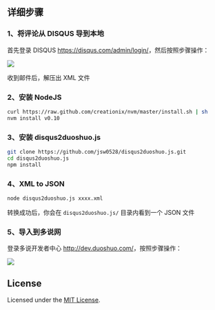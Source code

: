 ## 详细步骤

### 1、将评论从 DISQUS 导到本地

首先登录 DISQUS <https://disqus.com/admin/login/>，然后按照步骤操作：

![](http://ww2.sinaimg.cn/large/624f9842gw1eaa21l3ryfj20qp0bidgp.jpg)

收到邮件后，解压出 XML 文件

### 2、安装 NodeJS

```sh
curl https://raw.github.com/creationix/nvm/master/install.sh | sh
nvm install v0.10
```

### 3、安装 disqus2duoshuo.js

```sh
git clone https://github.com/jsw0528/disqus2duoshuo.js.git
cd disqus2duoshuo.js
npm install
```

### 4、XML to JSON

```sh
node disqus2duoshuo.js xxxx.xml
```

转换成功后，你会在 `disqus2duoshuo.js/` 目录内看到一个 JSON 文件

### 5、导入到多说网

登录多说开发者中心 <http://dev.duoshuo.com/>，按照步骤操作：

![](http://ww1.sinaimg.cn/large/624f9842gw1eaa25fhx7cj20i30bnt9n.jpg)

## License

Licensed under the [MIT License](http://www.opensource.org/licenses/mit-license.php).
